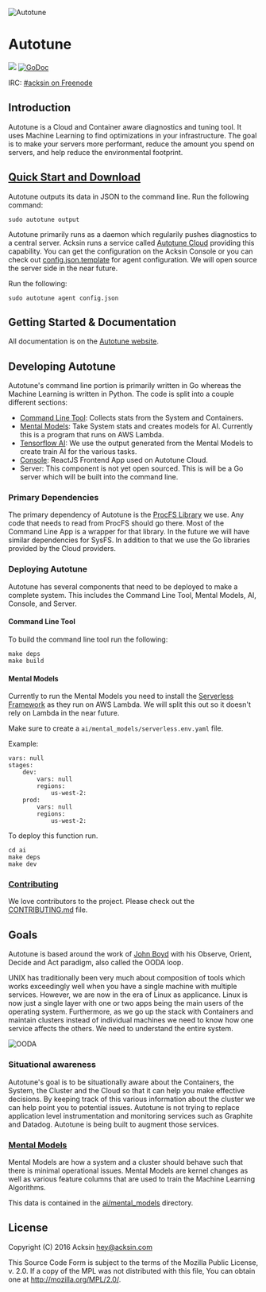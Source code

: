 ![Autotune](https://assets.acksin.com/images/autotune.png)

# Autotune

<a href="https://travis-ci.org/acksin/autotune"><img src="https://travis-ci.org/acksin/autotune.svg?branch=master" /></a>
<a href="https://godoc.org/github.com/acksin/autotune"><img src="https://godoc.org/github.com/acksin/autotune?status.svg" alt="GoDoc"></a>

IRC: [#acksin on Freenode](https://www.acksin.com/irc)

## Introduction

Autotune is a Cloud and Container aware diagnostics and tuning
tool. It uses Machine Learning to find optimizations in your
infrastructure. The goal is to make your servers more performant,
reduce the amount you spend on servers, and help reduce the
environmental footprint.

## [Quick Start and Download](https://www.acksin.com/autotune)

Autotune outputs its data in JSON to the command line. Run the
following command:

    sudo autotune output

Autotune primarily runs as a daemon which regularily pushes
diagnostics to a central server. Acksin runs a service called
[Autotune Cloud](https://www.acksin.com/console/login?redirectTo=https://www.acksin.com/console/autotune)
providing this capability. You can get the configuration on the Acksin
Console or you can check out
[config.json.template](config.json.template) for agent
configuration. We will open source the server side in the near future.

Run the following:

    sudo autotune agent config.json

## Getting Started & Documentation

All documentation is on the [Autotune website](https://www.acksin.com/autotune).

## Developing Autotune

Autotune's command line portion is primarily written in Go whereas the
Machine Learning is written in Python. The code is split into a
couple different sections:

 - [Command Line Tool](stats): Collects stats from the System and
   Containers.
 - [Mental Models](ai/mental_models): Take System stats and creates
   models for AI. Currently this is a program that runs on AWS Lambda.
 - [Tensorflow AI](ai/tensorflow): We use the output generated from
   the Mental Models to create train AI for the various tasks.
 - [Console](console/js): ReactJS Frontend App used on Autotune Cloud.
 - Server: This component is not yet open sourced. This is will be a
   Go server which will be built into the command line.

### Primary Dependencies

The primary dependency of Autotune is the
[ProcFS Library](https://github.com/acksin/procfs) we use.  Any code
that needs to read from ProcFS should go there. Most of the Command
Line App is a wrapper for that library. In the future we will have
similar dependencies for SysFS. In addition to that we use the Go
libraries provided by the Cloud providers.

### Deploying Autotune

Autotune has several components that need to be deployed to make a
complete system. This includes the Command Line Tool, Mental Models,
AI, Console, and Server.

#### Command Line Tool

To build the command line tool run the following:

```
make deps
make build
```

#### Mental Models

Currently to run the Mental Models you need to install the
[Serverless Framework](https://www.serverless.com) as they run on AWS
Lambda. We will split this out so it doesn't rely on Lambda in the
near future.

Make sure to create a `ai/mental_models/serverless.env.yaml` file.

Example:
```
vars: null
stages:
    dev:
        vars: null
        regions:
            us-west-2:
    prod:
        vars: null
        regions:
            us-west-2:
```

To deploy this function run.

```
cd ai
make deps
make dev
```


### [Contributing](CONTRIBUTING.md)

We love contributors to the project. Please check out the
[CONTRIBUTING.md](CONTRIBUTING.md) file.

## Goals

Autotune is based around the work of
[John Boyd](https://en.wikipedia.org/wiki/John_Boyd_(military_strategist))
with his Observe, Orient, Decide and Act paradigm, also called
the OODA loop.

UNIX has traditionally been very much about composition of tools which
works exceedingly well when you have a single machine with multiple
services. However, we are now in the era of Linux as applicance. Linux
is now just a single layer with one or two apps being the main users
of the operating system. Furthermore, as we go up the stack with
Containers and maintain clusters instead of individual machines we
need to know how one service affects the others. We need to understand
the entire system.

![OODA](https://assets.acksin.com/images/autotune_ooda.png)

### Situational awareness

Autotune's goal is to be situationally aware about the Containers, the
System, the Cluster and the Cloud so that it can help you make
effective decisions. By keeping track of this various information
about the cluster we can help point you to potential issues. Autotune
is not trying to replace application level instrumentation and
monitoring services such as Graphite and Datadog. Autotune is being
built to augment those services.

### [Mental Models](https://github.com/acksin/autotune/wiki/Mental-Models)

Mental Models are how a system and a cluster should behave such that
there is minimal operational issues. Mental Models are kernel changes
as well as various feature columns that are used to train the Machine
Learning Algorithms.

This data is contained in the [ai/mental_models](ai/mental_models) directory.

## License

Copyright (C) 2016 Acksin <hey@acksin.com>

This Source Code Form is subject to the terms of the Mozilla Public
License, v. 2.0. If a copy of the MPL was not distributed with this
file, You can obtain one at <http://mozilla.org/MPL/2.0/>.
